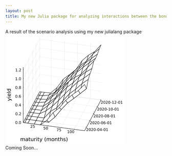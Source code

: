 ```yaml
---
layout: post
title: My new Julia package for analyzing interactions between the bond market and the macroeconomy
---
```


A result of the scenario analysis using my new julialang package <br>
![yields](https://github.com/econPreference/econPreference.github.io/blob/master/images/res_yield.png?raw=true)<br>
Coming Soon...
